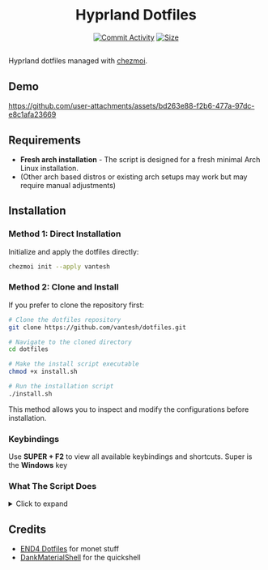 <h1 align="center">Hyprland Dotfiles</h1>
<div align="center">

<a href="https://github.com/Vantesh/dotfiles/commits/main/"><img alt="Commit Activity" src="https://img.shields.io/github/commit-activity/m/Vantesh/dotfiles/main?style=for-the-badge&logo=github&color=F2CDCD&logoColor=D9E0EE&labelColor=302D41"/></a>
<a href="https://github.com/Vantesh/dotfiles"><img alt="Size" src="https://img.shields.io/github/repo-size/Vantesh/dotfiles?style=for-the-badge&logo=discord&color=DDB6F2&logoColor=D9E0EE&labelColor=302D41"></a>

</div>

##

Hyprland dotfiles managed with [chezmoi](https://github.com/twpayne/chezmoi).

## Demo

https://github.com/user-attachments/assets/bd263e88-f2b6-477a-97dc-e8c1afa23669

## Requirements

- **Fresh arch installation** - The script is designed for a fresh minimal Arch Linux installation.
- (Other arch based distros or existing arch setups may work but may require manual adjustments)

## Installation

### Method 1: Direct Installation

Initialize and apply the dotfiles directly:

```bash
chezmoi init --apply vantesh
```

### Method 2: Clone and Install

If you prefer to clone the repository first:

```bash
# Clone the dotfiles repository
git clone https://github.com/vantesh/dotfiles.git

# Navigate to the cloned directory
cd dotfiles

# Make the install script executable
chmod +x install.sh

# Run the installation script
./install.sh
```

This method allows you to inspect and modify the configurations before installation.

### Keybindings

Use **SUPER + F2** to view all available keybindings and shortcuts.
Super is the **Windows** key

### What The Script Does

<details>
<summary>Click to expand</summary>

- **System Configuration** - Configures sudo, pacman, and installs AUR helper
- **Dependencies** - Installs core packages and GPU drivers
- **Services** - Configures system services and settings
- **Theming** - Sets up fonts, cursors, and visual themes
- **Dotfiles** - Applies configuration files
- **Shell Setup** - Configures ZSH (optional)
- **Snapshots** - Sets up Snapper for BTRFS (optional)
- **Bootloader** - Configures GRUB or limine theme
- **Laptop Tweaks** - Applies laptop-specific optimizations if detected

</details>

## Credits

- [END4 Dotfiles](https://github.com/end-4/dots-hyprland) for monet stuff
- [DankMaterialShell](https://github.com/AvengeMedia/DankMaterialShell) for the quickshell
